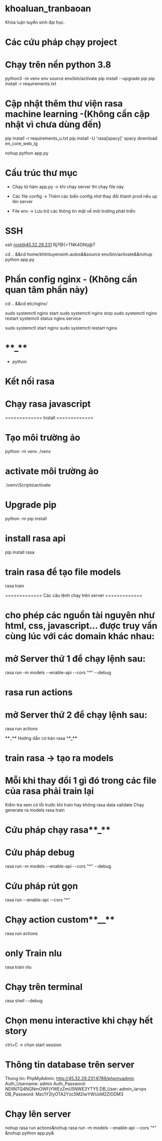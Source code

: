 # khoaluan_tranbaoan

Khóa luận tuyển sinh đại học.

# Các cứu pháp chạy project

# Chạy trên nền python 3.8

python3 -m venv env
source env/bin/activate
pip install --upgrade pip
pip install -r requirements.txt

# Cập nhật thêm thư viện rasa machine learning -(Không cần cập nhật vì chưa dùng đến)

pip install -r requirements_u.txt
pip install -U 'rasa[spacy]'
spacy download en_core_web_lg

nohup python app.py

# Cấu trúc thư mục

- Chạy từ hàm app.py -> khi chạy server thì chạy file này

- Các file config -> Thêm các biến config nhớ thay đổi thành prod nếu up lên server

- File env -> Lưu trữ các thông tin mật về môi trường phát triển

# SSH

ssh root@45.32.29.231
Rj7@{=TNK4DN)j@T

cd .. &&cd home/khtntuyensinh.autos&&source env/bin/activate&&nohup python app.py

# Phần config nginx - (Không cần quan tâm phần này)

cd .. &&cd etc/nginx/

sudo systemctl nginx start
sudo systemctl nginx stop
sudo systemctl nginx restart
systemctl status nginx.service

sudo systemctl start nginx
sudo systemctl restart nginx

# **\*\***\_**\*\***

- python

# Kết nối rasa

# Chạy rasa javascript

============= Install =============

# Tạo môi trường ảo

python -m venv ./venv

# activate môi trường ảo

.\venv\Scripts\activate

# Upgrade pip

python -m pip install

# install rasa api

pip install rasa

# train rasa để tạo file models

rasa train

============= Các câu lệnh chạy trên server =============

# cho phép các nguồn tài nguyên như html, css, javascript... được truy vấn cùng lúc với các domain khác nhau:

# mở Server thứ 1 để chạy lệnh sau:

rasa run -m models --enable-api --cors "\*" --debug

# rasa run actions

# mở Server thứ 2 để chạy lệnh sau:

rasa run actions

**\*\***\_**\*\*** Hướng dẫn cơ bản rasa \***\*\_\*\***

# train rasa -> tạo ra models

# Mỗi khi thay đổi 1 gì đó trong các file của rasa phải train lại

Kiểm tra xem có lỗi trước khi train hay không
rasa data validate
Chạy generate ra models
rasa train

# Cứu pháp chạy rasa**\_**

# Cứu pháp debug

rasa run -m models --enable-api --cors "\*" --debug

# Cứu pháp rút gọn

rasa run --enable-api --cors "\*"

# Chạy action custom**\_\_**

rasa run actions

# only Train nlu

rasa train nlu

# Chạy trên terminal

rasa shell --debug

# Chọn menu interactive khi chạy hết story

ctrl+C -> chọn start session

# Thông tin database trên server

Thong tin:
PhpMyAdmin: http://45.32.29.231:6789/phpmyadmin
Auth_Username: admin
Auth_Password: NDllNTQ4NGNmOWFjYWEzZmU5NWE3YTY5
DB_User: admin_larvps
DB_Password: Mzc1Y2IyOTA2Yzc5M2IwYWUxM2ZlODM3

# Chạy lên server

nohup rasa run actions&nohup rasa run -m models --enable-api --cors "\*" &nohup python app.py&
